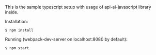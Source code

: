 This is the sample typescript setup with usage of api-ai-javascript library inside.

Installation:

`$ npm install`

Running (webpack-dev-server on localhost:8080 by default):

`$ npm start`


